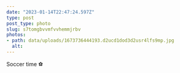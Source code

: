 ```yaml
---
date: "2023-01-14T22:47:24.597Z"
type: post 
post_type: photo
slug: s7tomgbvvmfvvhemmjrbv
photos: 
- path: data/uploads/1673736444193.d2ucd1dod3d2usr4lfs9mp.jpg
  alt: 
---
```

Soccer time ⚽️